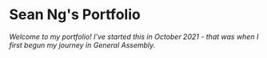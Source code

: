 # Sean Ng's Portfolio
*Welcome to my portfolio! I've started this in October 2021 -  that was when I first begun my journey in General Assembly.*
